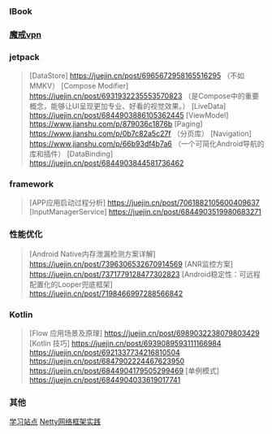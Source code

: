 ### IBook

### [魔戒vpn](https://mojie.app/) 

### jetpack

>[DataStore] https://juejin.cn/post/6965672958165516295  （不如MMKV）
>[Compose Modifier] https://juejin.cn/post/6931932235553570823  （是Compose中的重要概念，能够让UI呈现更加专业、好看的视觉效果。）
>[LiveData] https://juejin.cn/post/6844903886105362445
>[ViewModel] https://www.jianshu.com/p/879036c1876b
>[Paging] https://www.jianshu.com/p/0b7c82a5c27f （分页库）
>[Navigation] https://www.jianshu.com/p/66b93df4b7a6 （一个可简化Android导航的库和插件）
>[DataBinding] https://juejin.cn/post/6844903844581736462

### framework

>[APP应用启动过程分析] https://juejin.cn/post/7061882105600409637
>[InputManagerService] https://juejin.cn/post/6844903519980683271

### 性能优化

>[Android Native内存泄漏检测方案详解] https://juejin.cn/post/7396306532670914569
>[ANR监控方案] https://juejin.cn/post/7371779128477302823
>[Android稳定性：可远程配置化的Looper兜底框架] https://juejin.cn/post/7198466997288566842

### Kotlin

>[Flow 应用场景及原理] https://juejin.cn/post/6989032238079803429
>[Kotlin 技巧] https://juejin.cn/post/6939089593111166984
>https://juejin.cn/post/6921337734216810504
>https://juejin.cn/post/6847902224467623950
>https://juejin.cn/post/6844904179505299469
>[单例模式] https://juejin.cn/post/6844904033619017741

### 其他

[学习站点](https://www.wanandroid.com/index)
[Netty网络框架实践](https://blog.csdn.net/yan_chenglong/article/details/136302130)